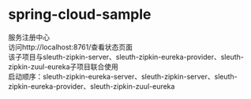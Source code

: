 # spring-cloud-sample

服务注册中心<br>
访问http://localhost:8761/查看状态页面<br>
该子项目与sleuth-zipkin-server、sleuth-zipkin-eureka-provider、sleuth-zipkin-zuul-eureka子项目联合使用<br>
启动顺序：sleuth-zipkin-eureka-server、sleuth-zipkin-server、sleuth-zipkin-eureka-provider、sleuth-zipkin-zuul-eureka<br>